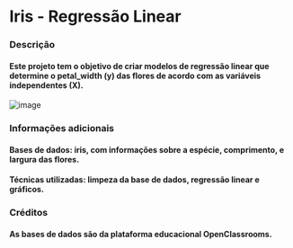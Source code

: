 # Iris - Regressão Linear

### Descrição

#### Este projeto tem o objetivo de criar modelos de regressão linear que determine o petal_width (y) das flores de acordo com as variáveis independentes (X).

![image](https://user-images.githubusercontent.com/127538265/227747285-9242ac25-d682-4a2e-b022-964dd26c7203.png)

### Informações adicionais

#### Bases de dados: iris, com informações sobre a espécie, comprimento, e largura das flores.
#### Técnicas utilizadas: limpeza da base de dados, regressão linear e gráficos.

### Créditos

#### As bases de dados são da plataforma educacional OpenClassrooms. 
